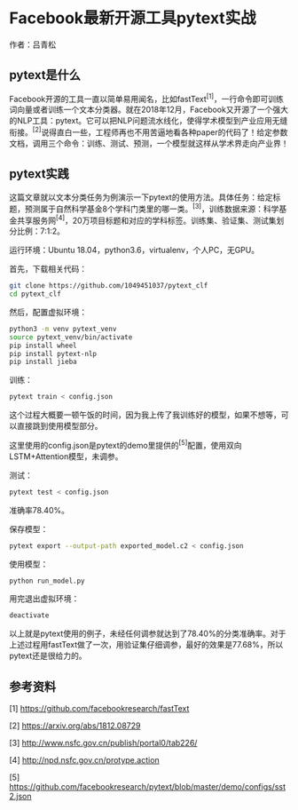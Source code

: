 # Facebook最新开源工具pytext实战

作者：吕青松

## pytext是什么

Facebook开源的工具一直以简单易用闻名，比如fastText<sup>[1]</sup>，一行命令即可训练词向量或者训练一个文本分类器。就在2018年12月，Facebook又开源了一个强大的NLP工具：pytext。它可以把NLP问题流水线化，使得学术模型到产业应用无缝衔接。<sup>[2]</sup>说得直白一些，工程师再也不用苦逼地看各种paper的代码了！给定参数文档，调用三个命令：训练、测试、预测，一个模型就这样从学术界走向产业界！

## pytext实践

这篇文章就以文本分类任务为例演示一下pytext的使用方法。具体任务：给定标题，预测属于自然科学基金8个学科门类里的哪一类。<sup>[3]</sup>，训练数据来源：科学基金共享服务网<sup>[4]</sup>，20万项目标题和对应的学科标签。训练集、验证集、测试集划分比例：7:1:2。

运行环境：Ubuntu 18.04，python3.6，virtualenv，个人PC，无GPU。

首先，下载相关代码：

```bash
git clone https://github.com/1049451037/pytext_clf
cd pytext_clf
```

然后，配置虚拟环境：

```bash
python3 -m venv pytext_venv
source pytext_venv/bin/activate
pip install wheel
pip install pytext-nlp
pip install jieba
```

训练：

```bash
pytext train < config.json
```

这个过程大概要一顿午饭的时间，因为我上传了我训练好的模型，如果不想等，可以直接跳到使用模型部分。

这里使用的config.json是pytext的demo里提供的<sup>[5]</sup>配置，使用双向LSTM+Attention模型，未调参。

测试：

```bash
pytext test < config.json
```

准确率78.40%。

保存模型：

```bash
pytext export --output-path exported_model.c2 < config.json
```

使用模型：

```bash
python run_model.py
```

用完退出虚拟环境：

```bash
deactivate
```

以上就是pytext使用的例子，未经任何调参就达到了78.40%的分类准确率。对于上述过程用fastText做了一次，用验证集仔细调参，最好的效果是77.68%，所以pytext还是很给力的。


## 参考资料

[1] https://github.com/facebookresearch/fastText

[2] https://arxiv.org/abs/1812.08729

[3] http://www.nsfc.gov.cn/publish/portal0/tab226/

[4] http://npd.nsfc.gov.cn/protype.action

[5] https://github.com/facebookresearch/pytext/blob/master/demo/configs/sst2.json
